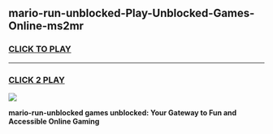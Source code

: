 
## mario-run-unblocked-Play-Unblocked-Games-Online-ms2mr
<h3>
<a href="https://premium76.site?title=mario-run-unblocked&ref=25A">CLICK TO PLAY</a></h3>
<hr>

<h3>
<a href="https://premium76.site?title=mario-run-unblocked&ref=25A">CLICK 2 PLAY</a>
  
</h3>

<a href="https://premium76.site?title=mario-run-unblocked&ref=25A"><img src="https://clearcache.store/games.png"></a>


**mario-run-unblocked games unblocked: Your Gateway to Fun and Accessible Online Gaming**
